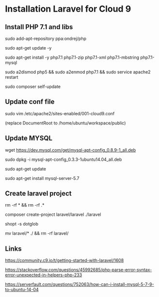 # Installation Laravel for Cloud 9
## Install PHP 7.1 and libs

sudo add-apt-repository ppa:ondrej/php

sudo apt-get update -y

sudo apt-get install -y php7.1 php7.1-zip php7.1-xml php7.1-mbstring php7.1-mysql 

sudo a2dismod php5 && sudo a2enmod php7.1 && sudo service apache2 restart

sudo composer self-update
## Update conf file

sudo vim /etc/apache2/sites-enabled/001-cloud9.conf

(replace DocumentRoot to /home/ubuntu/workspace/public)
## Update MYSQL
wget https://dev.mysql.com/get/mysql-apt-config_0.8.9-1_all.deb

sudo dpkg -i mysql-apt-config_0.3.3-1ubuntu14.04_all.deb

sudo apt-get update

sudo apt-get install mysql-server-5.7
## Create laravel project 
rm -rf * && rm -rf .*

composer create-project laravel/laravel ./laravel

shopt -s dotglob

mv laravel/* ./ && rm -rf laravel/
## Links
https://community.c9.io/t/getting-started-with-laravel/1608

https://stackoverflow.com/questions/45992685/php-parse-error-syntax-error-unexpected-in-helpers-php-233

https://serverfault.com/questions/752063/how-can-i-install-mysql-5-7-9-to-ubuntu-14-04
